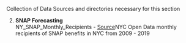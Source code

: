 Collection of Data Sources and directories necessary for this section

2. __SNAP Forecasting__ <br>
NY_SNAP_Monthly_Recipients  - [Source](https://data.cityofnewyork.us/Social-Services/Total-SNAP-Recipients/5c4s-jwtq)NYC Open Data monthly recipients of SNAP benefits in NYC from 2009 - 2019 
